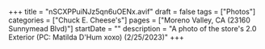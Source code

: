 +++
title = "nSCXPPuiNJz5qn6uOENx.avif"
draft = false
tags = ["Photos"]
categories = ["Chuck E. Cheese's"]
pages = ["Moreno Valley, CA (23160 Sunnymead Blvd)"]
startDate = ""
description = "A photo of the store's 2.0 Exterior (PC: Matilda D'Hum xoxo) (2/25/2023)"
+++
